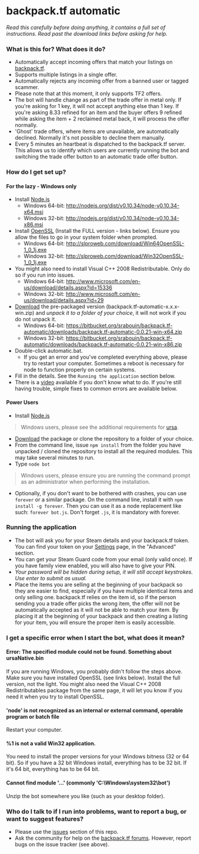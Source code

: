 # backpack.tf automatic #

*Read this carefully before doing anything, it contains a full set of instructions. Read past the download links before asking for help.*

### What is this for? What does it do? ###

* Automatically accept incoming offers that match your listings on [backpack.tf](http://backpack.tf).
* Supports multiple listings in a single offer.
* Automatically rejects any incoming offer from a banned user or tagged scammer.
* Please note that at this moment, it only supports TF2 offers.
* The bot will handle change as part of the trade offer in metal only. If you're asking for 1 key, it will not accept anything else than 1 key. If you're asking 8.33 refined for an item and the buyer offers 9 refined while asking the item + 2 reclaimed metal back, it will process the offer normally.
* 'Ghost' trade offers, where items are unavailable, are automatically declined. Normally it's not possible to decline them manually.
* Every 5 minutes an heartbeat is dispatched to the backpack.tf server. This allows us to identify which users are currently running the bot and switching the trade offer button to an automatic trade offer button.

### How do I get set up? ###

#### For the lazy - Windows only ####
* Install [Node.js](http://nodejs.org)
    * Windows 64-bit: http://nodejs.org/dist/v0.10.34/node-v0.10.34-x64.msi
    * Windows 32-bit: http://nodejs.org/dist/v0.10.34/node-v0.10.34-x86.msi
* Install [OpenSSL](http://slproweb.com/products/Win32OpenSSL.html) (Install the FULL version - links below). Ensure you allow the files to go in your system folder when prompted.
    * Windows 64-bit: http://slproweb.com/download/Win64OpenSSL-1_0_1j.exe
    * Windows 32-bit: http://slproweb.com/download/Win32OpenSSL-1_0_1j.exe
* You might also need to install Visual C++ 2008 Redistributable. Only do so if you run into issues.
    * Windows 64-bit: http://www.microsoft.com/en-us/download/details.aspx?id=15336
    * Windows 32-bit: http://www.microsoft.com/en-us/download/details.aspx?id=29
* [Download](https://bitbucket.org/srabouin/backpack.tf-automatic/downloads) the pre-packaged version (backpack.tf-automatic-x.x.x-win.zip) and *unpack it to a folder of your choice*, it will not work if you do not unpack it.
    * Windows 64-bit: https://bitbucket.org/srabouin/backpack.tf-automatic/downloads/backpack.tf-automatic-0.0.21-win-x64.zip
    * Windows 32-bit: https://bitbucket.org/srabouin/backpack.tf-automatic/downloads/backpack.tf-automatic-0.0.21-win-x86.zip
* Double-click automatic.bat.
    * If you get an error and you've completed everything above, please try to restart your computer. Sometimes a reboot is necessary for node to function properly on certain systems.
* Fill in the details. See the `Running the application` section below.
* There is a [video](https://www.youtube.com/watch?v=ZjdxCJyORoE) available if you don't know what to do. If you're still having trouble, simple fixes to common errors are available below.

#### Power Users ####
* Install [Node.js](http://nodejs.org)
> Windows users, please see the additional requirements for [ursa](https://github.com/Medium/ursa#testing).
* [Download](https://bitbucket.org/srabouin/backpack.tf-automatic/downloads) the package or clone the repository to a folder of your choice.
* From the command line, issue `npm install` from the folder you have unpacked / cloned the repository to install all the required modules. This may take several minutes to run.
* Type `node bot`
> Windows users, please ensure you are running the command prompt as an administrator when performing the installation.
* Optionally, if you don't want to be bothered with crashes, you can use `forever` or a similar package. On the command line, install it with `npm install -g forever`. Then you can use it as a node replacement like such: `forever bot.js`. Don't forget `.js`, it is mandatory with forever.

### Running the application ###

* The bot will ask you for your Steam details and your backpack.tf token. You can find your token on your [Settings](http://backpack.tf/settings) page, in the "Advanced" section.
* You can get your Steam Guard code from your email (only valid once). If you have family view enabled, you will also have to give your PIN.
* *Your password will be hidden during setup, it will still accept keystrokes. Use enter to submit as usual.*
* Place the items you are selling at the beginning of your backpack so they are easier to find, especially if you have multiple identical items and only selling one. backpack.tf relies on the item id, so if the person sending you a trade offer picks the wrong item, the offer will not be automatically accepted as it will not be able to match your item. By placing it at the beginning of your backpack and then creating a listing for your item, you will ensure the proper item is easily accessible.

### I get a specific error when I start the bot, what does it mean? ###
#### Error: The specified module could not be found. Something about ursaNative.bin ####
If you are running Windows, you probably didn't follow the steps above. Make sure you have installed OpenSSL (see links below). Install the full version, not the light. You might also need the Visual C++ 2008 Redistributables package from the same page, it will let you know if you need it when you try to install OpenSSL.

#### 'node' is not recognized as an internal or external command, operable program or batch file ####
Restart your computer.

#### %1 is not a valid Win32 application.
You need to install the proper versions for your Windows bitness (32 or 64 bit). So if you have a 32 bit Windows install, everything has to be 32 bit. If it's 64 bit, everything has to be 64 bit.

#### Cannot find module '...' (commonly 'C:\Windows\system32\bot')
Unzip the bot somewhere you like (such as your desktop folder).

### Who do I talk to if I run into problems, want to report a bug, or want to suggest features? ###

* Please use the [issues](https://bitbucket.org/srabouin/backpack.tf-automatic/issues?status=new&status=open) section of this repo.
* Ask the community for help on the [backpack.tf forums](http://forums.backpack.tf/index.php?/topic/20204-backpacktf-automatic-help-thread/). However, report bugs on the issue tracker (see above).
